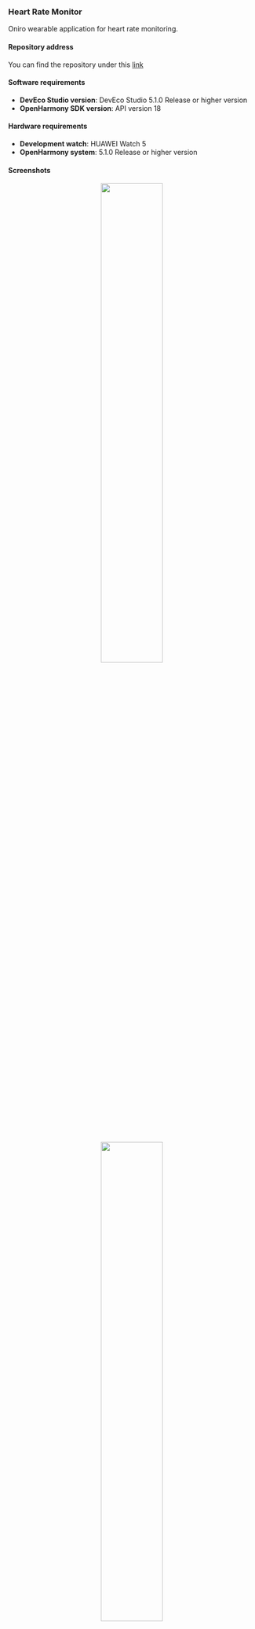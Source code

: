 ### Heart Rate Monitor  
Oniro wearable application for heart rate monitoring.

#### Repository address
You can find the repository under this [link](https://github.com/eclipse-oniro4openharmony/app-heartratemonitor) 

#### Software requirements
- **DevEco Studio version**: DevEco Studio 5.1.0 Release or higher version
- **OpenHarmony SDK version**: API version 18

#### Hardware requirements
- **Development watch**: HUAWEI Watch 5
- **OpenHarmony system**: 5.1.0 Release or higher version

#### Screenshots
<div style="text-align: center">
    <img src='../images/health/heart-rate-monitor/image1.png' width='50%'>
    <img src='../images/health/heart-rate-monitor/image2.png' width='50%'>
</div>